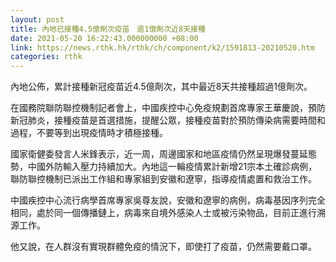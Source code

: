 ```yaml
---
layout: post
title: 內地已接種4.5億劑次疫苗　逾1億劑次近8天接種
date: 2021-05-20 16:22:43.000000000 +08:00
link: https://news.rthk.hk/rthk/ch/component/k2/1591813-20210520.htm
categories: rthk
---
```


內地公佈，累計接種新冠疫苗近4.5億劑次，其中最近8天共接種超過1億劑次。

在國務院聯防聯控機制記者會上，中國疾控中心免疫規劃首席專家王華慶說，預防新冠肺炎，接種疫苗是首選措施，提醒公眾，接種疫苗對於預防傳染病需要時間和過程，不要等到出現疫情時才積極接種。

國家衛健委發言人米鋒表示，近一周，周邊國家和地區疫情仍然呈現爆發蔓延態勢，中國外防輸入壓力持續加大。內地這一輪疫情累計新增21宗本土確診病例，聯防聯控機制已派出工作組和專家組到安徽和遼寧，指導疫情處置和救治工作。

中國疾控中心流行病學首席專家吳尊友說，安徽和遼寧的病例，病毒基因序列完全相同，處於同一個傳播鏈上，病毒來自境外感染人士或被污染物品，目前正進行溯源工作。

他又說，在人群沒有實現群體免疫的情況下，即使打了疫苗，仍然需要戴口罩。

